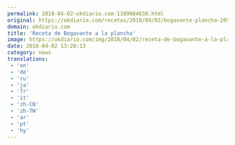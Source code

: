 ```yaml
---
permalink: 2018-04-02-okdiario.com-1109084638.html
original: https://okdiario.com/recetas/2018/04/02/bogavante-plancha-2053371
domain: okdiario.com
title: 'Receta de Bogavante a la plancha'
image: https://okdiario.com/img/2018/04/02/receta-de-bogavante-a-la-plancha-1.jpeg
date: 2018-04-02 13:28:13
category: news
translations: 
 - 'en'
 - 'de'
 - 'ru'
 - 'ja'
 - 'fr'
 - 'it'
 - 'zh-CN'
 - 'zh-TW'
 - 'ar'
 - 'pt'
 - 'hy'
---
```



